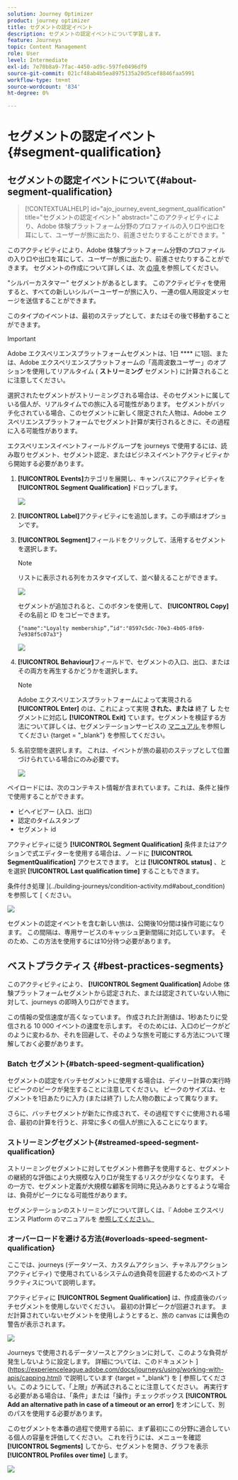 ```yaml
---
solution: Journey Optimizer
product: journey optimizer
title: セグメントの認定イベント
description: セグメントの認定イベントについて学習します。
feature: Journeys
topic: Content Management
role: User
level: Intermediate
exl-id: 7e70b8a9-7fac-4450-ad9c-597fe0496df9
source-git-commit: 021cf48ab4b5ea8975135a20d5cef8846faa5991
workflow-type: tm+mt
source-wordcount: '834'
ht-degree: 0%

---
```


# セグメントの認定イベント {#segment-qualification}

## セグメントの認定イベントについて{#about-segment-qualification}

>[!CONTEXTUALHELP]
>id="ajo_journey_event_segment_qualification"
>title="セグメントの認定イベント"
>abstract="このアクティビティにより、Adobe 体験プラットフォーム分野のプロファイルの入り口や出口を耳にして、ユーザーが旅に出たり、前進させたりすることができます。"

このアクティビティにより、Adobe 体験プラットフォーム分野のプロファイルの入り口や出口を耳にして、ユーザーが旅に出たり、前進させたりすることができます。 セグメントの作成について詳しくは、次 [ の項 ](../segment/about-segments.md) を参照してください。

&quot;シルバーカスタマー&quot; セグメントがあるとします。 このアクティビティを使用すると、すべての新しいシルバーユーザーが旅に入り、一連の個人用設定メッセージを送信することができます。

このタイプのイベントは、最初のステップとして、またはその後で移動することができます。

>[!IMPORTANT]
>
>Adobe エクスペリエンスプラットフォームセグメントは、1日 **** に1回、または、Adobe エクスペリエンスプラットフォームの「高周波数ユーザー」のオプションを使用してリアルタイム ( **ストリーミング** セグメント) に計算されることに注意してください。
>
>選択されたセグメントがストリーミングされる場合は、そのセグメントに属している個人が、リアルタイムでの旅に入る可能性があります。 セグメントがバッチ化されている場合、このセグメントに新しく限定された人物は、Adobe エクスペリエンスプラットフォームでセグメント計算が実行されるときに、その過程に入る可能性があります。
>
>エクスペリエンスイベントフィールドグループを journeys で使用するには、読み取りセグメント、セグメント認定、またはビジネスイベントアクティビティから開始する必要があります。


1. **[!UICONTROL Events]**&#x200B;カテゴリを展開し、キャンバスにアクティビティを **[!UICONTROL Segment Qualification]** ドロップします。

   ![](assets/segment5.png)

1. **[!UICONTROL Label]**&#x200B;アクティビティにを追加します。この手順はオプションです。

1. **[!UICONTROL Segment]**&#x200B;フィールドをクリックして、活用するセグメントを選択します。

   >[!NOTE]
   >
   >リストに表示される列をカスタマイズして、並べ替えることができます。

   ![](assets/segment6.png)

   セグメントが追加されると、このボタンを使用して、 **[!UICONTROL Copy]** その名前と ID をコピーできます。

   `{"name":"Loyalty membership“,”id":"8597c5dc-70e3-4b05-8fb9-7e938f5c07a3"}`

   ![](assets/segment-copy.png)

1. **[!UICONTROL Behaviour]**&#x200B;フィールドで、セグメントの入口、出口、またはその両方を再生するかどうかを選択します。

   >[!NOTE]
   >
   >Adobe エクスペリエンスプラットフォームによって実現される **[!UICONTROL Enter]** のは、これによって実現 **された、または** 終了 **し** たセグメントに対応し **[!UICONTROL Exit]** ています。セグメントを検証する方法について詳しくは、セグメンテーションサービスの [ マニュアル ](https://experienceleague.adobe.com/docs/experience-platform/segmentation/tutorials/evaluate-a-segment.html#interpret-segment-results) を参照してください {target = &quot;_blank&quot;} を参照してください。

1. 名前空間を選択します。 これは、イベントが旅の最初のステップとして位置づけられている場合にのみ必要です。

   ![](assets/segment7.png)

ペイロードには、次のコンテキスト情報が含まれています。これは、条件と操作で使用することができます。

* ビヘイビアー (入口、出口)
* 認定のタイムスタンプ
* セグメント id

アクティビティに従う **[!UICONTROL Segment Qualification]** 条件またはアクションで式エディターを使用する場合は、ノードに **[!UICONTROL SegmentQualification]** アクセスできます。 とは **[!UICONTROL status]** 、とを選択 **[!UICONTROL Last qualification time]** することもできます。

条件付き処理 ](../building-journeys/condition-activity.md#about_condition) を参照して [ ください。

![](assets/segment8.png)

セグメントの認定イベントを含む新しい旅は、公開後10分間は操作可能になります。 この間隔は、専用サービスのキャッシュ更新間隔に対応しています。 そのため、この方法を使用するには10分待つ必要があります。

## ベストプラクティス {#best-practices-segments}

このアクティビティにより、 **[!UICONTROL Segment Qualification]** Adobe 体験プラットフォームセグメントから認定された、または認定されていない人物に対して、journeys の即時入り口ができます。

この情報の受信速度が高くなっています。 作成された計測値は、1秒あたりに受信される 10 000 イベントの速度を示します。 そのためには、入口のピークがどのように変わるか、それを回避して、そのような旅を可能にする方法について理解しておく必要があります。

### Batch セグメント{#batch-speed-segment-qualification}

セグメントの認定をバッチセグメントに使用する場合は、デイリー計算の実行時にピークのピークが発生することに注意してください。 ピークのサイズは、セグメントを1日あたりに入力 (または終了) した人物の数によって異なります。

さらに、バッチセグメントが新たに作成されて、その過程ですぐに使用される場合、最初の計算を行うと、非常に多くの個人が旅に入ることになります。

### ストリーミングセグメント{#streamed-speed-segment-qualification}

ストリーミングセグメントに対してセグメント修飾子を使用すると、セグメントの継続的な評価により大規模な入り口が発生するリスクが少なくなります。 その一方で、セグメント定義が大規模な顧客を同時に見込みありとするような場合は、負荷がピークになる可能性があります。

セグメンテーションのストリーミングについて詳しくは、『 Adobe エクスペリエンス Platform のマニュアルを [ 参照してください。](https://experienceleague.adobe.com/docs/experience-platform/segmentation/api/streaming-segmentation.html#api)

### オーバーロードを避ける方法{#overloads-speed-segment-qualification}

ここでは、journeys (データソース、カスタムアクション、チャネルアクションアクティビティ) で使用されているシステムの過負荷を回避するためのベストプラクティスについて説明します。

アクティビティに **[!UICONTROL Segment Qualification]** は、作成直後のバッチセグメントを使用しないでください。 最初の計算ピークが回避されます。 まだ計算されていないセグメントを使用しようとすると、旅の canvas には黄色の警告が表示されます。

![](assets/segment-error.png)

Journeys で使用されるデータソースとアクションに対して、このような負荷が発生しないように設定します。 詳細については、このドキュメント ](https://experienceleague.adobe.com/docs/journeys/using/working-with-apis/capping.html) で説明しています {target = &quot;_blank&quot;} を [ 参照してください。このようにして、「上限」が再試されることに注意してください。 再実行する必要がある場合は、「条件」または「操作」チェックボックス **[!UICONTROL Add an alternative path in case of a timeout or an error]** をオンにして、別のパスを使用する必要があります。

このセグメントを本番の過程で使用する前に、まず最初にこの分野に適合している個人の容量を評価してください。 これを行うには、メニューを確認 **[!UICONTROL Segments]** してから、セグメントを開き、グラフを表示 **[!UICONTROL Profiles over time]** します。

![](assets/segment-overload.png)
